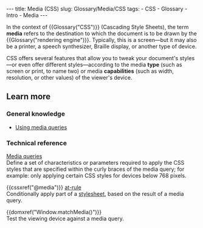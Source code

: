 --- title: Media (CSS) slug: Glossary/Media/CSS tags: - CSS - Glossary - Intro - Media ---

<span class="seoSummary">In the context of {{Glossary("CSS")}} (Cascading Style Sheets), the term **media** refers to the destination to which the document is to be drawn by the {{Glossary("rendering engine")}}. </span>Typically, this is a screen—but it may also be a printer, a speech synthesizer, Braille display, or another type of device.

CSS offers several features that allow you to tweak your document's styles—or even offer different styles—according to the media **type** (such as screen or print, to name two) or media **capabilities** (such as width, resolution, or other values) of the viewer's device.

Learn more
----------

### General knowledge

-   [Using media queries](/en-US/docs/Web/CSS/Media_Queries/Using_media_queries)

### Technical reference

[Media queries](/en-US/docs/Web/CSS/Media_Queries)  
Define a set of characteristics or parameters required to apply the CSS styles that are specified within the curly braces of the media query; for example: only applying certain CSS styles for devices below 768 pixels.

{{cssxref("@media")}} [at-rule](/en-US/docs/Web/CSS/At-rule)  
Conditionally apply part of a [stylesheet](/en-US/docs/Learn/CSS/First_steps/How_CSS_works#how_to_apply_your_css_to_your_html), based on the result of a media query.

{{domxref("Window.matchMedia()")}}  
Test the viewing device against a media query.

